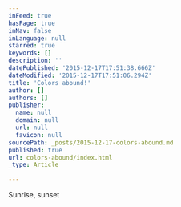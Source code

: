```yaml
---
inFeed: true
hasPage: true
inNav: false
inLanguage: null
starred: true
keywords: []
description: ''
datePublished: '2015-12-17T17:51:38.666Z'
dateModified: '2015-12-17T17:51:06.294Z'
title: 'Colors abound!'
author: []
authors: []
publisher:
  name: null
  domain: null
  url: null
  favicon: null
sourcePath: _posts/2015-12-17-colors-abound.md
published: true
url: colors-abound/index.html
_type: Article

---
```

Sunrise, sunset